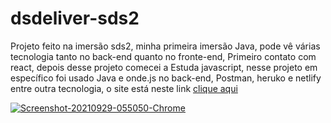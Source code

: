 # dsdeliver-sds2
Projeto feito na imersão sds2, minha primeira imersão
Java, pode vê várias tecnologia tanto no back-end quanto no fronte-end,
Primeiro contato com react, depois desse projeto comecei a 
Estuda javascript, nesse projeto em específico foi usado Java e onde.js no back-end,
Postman, heruko e netlify entre outra tecnologia, o site está neste link <a href="https://mariadelivery.netlify.app">clique aqui</a>
<br>

<a href="https://ibb.co/fn7Sk9k"><img src="https://i.ibb.co/Sdpxtct/Screenshot-20210929-055050-Chrome.jpg" alt="Screenshot-20210929-055050-Chrome" border="0"></a>
